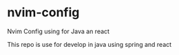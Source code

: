 # nvim-config
Nvim Config using for Java an react

This repo is use for develop in java using spring and react
